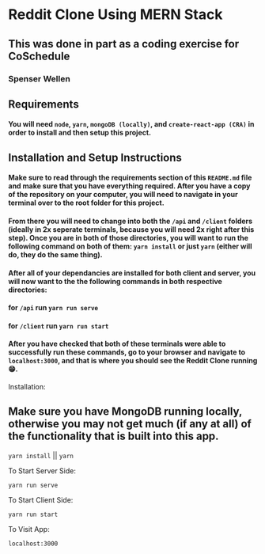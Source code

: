 # Reddit Clone Using MERN Stack

## This was done in part as a coding exercise for CoSchedule

### Spenser Wellen

## Requirements

#### You will need `node`, `yarn`, `mongoDB (locally)`, and `create-react-app (CRA)` in order to install and then setup this project.

## Installation and Setup Instructions

#### Make sure to read through the requirements section of this `README.md` file and make sure that you have everything required. After you have a copy of the repository on your computer, you will need to navigate in your terminal over to the root folder for this project.

#### From there you will need to change into both the `/api` and `/client` folders (ideally in 2x seperate terminals, because you will need 2x right after this step). Once you are in both of those directories, you will want to run the following command on both of them: `yarn install` or just `yarn` (either will do, they do the same thing).

#### After all of your dependancies are installed for both client and server, you will now want to the the following commands in both respective directories:

#### for `/api` run `yarn run serve`

#### for `/client` run `yarn run start`

#### After you have checked that both of these terminals were able to successfully run these commands, go to your browser and navigate to `localhost:3000`, and that is where you should see the Reddit Clone running 😁.

Installation:

## Make sure you have MongoDB running locally, otherwise you may not get much (if any at all) of the functionality that is built into this app.

`yarn install` || `yarn`

To Start Server Side:

`yarn run serve`

To Start Client Side:

`yarn run start`

To Visit App:

`localhost:3000`
